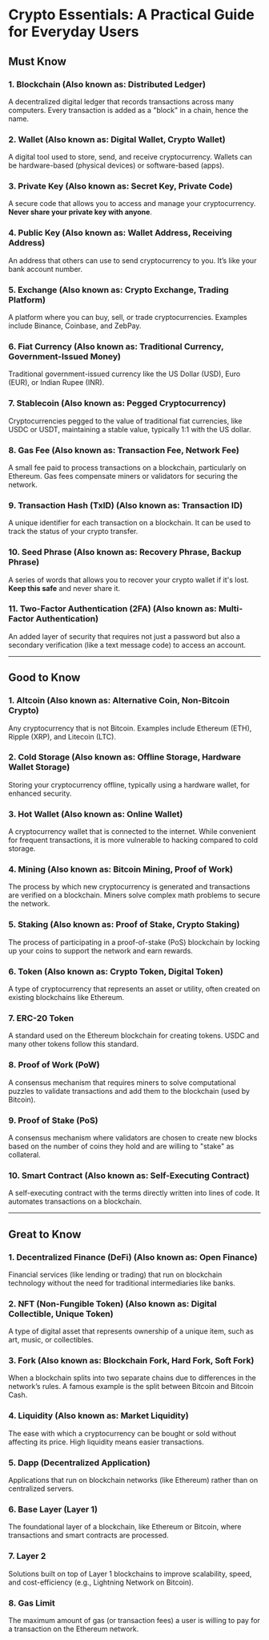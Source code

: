 # Crypto Essentials: A Practical Guide for Everyday Users

## Must Know

### 1. **Blockchain** (Also known as: Distributed Ledger)
A decentralized digital ledger that records transactions across many computers. Every transaction is added as a "block" in a chain, hence the name.

### 2. **Wallet** (Also known as: Digital Wallet, Crypto Wallet)
A digital tool used to store, send, and receive cryptocurrency. Wallets can be hardware-based (physical devices) or software-based (apps).

### 3. **Private Key** (Also known as: Secret Key, Private Code)
A secure code that allows you to access and manage your cryptocurrency. **Never share your private key with anyone**.

### 4. **Public Key** (Also known as: Wallet Address, Receiving Address)
An address that others can use to send cryptocurrency to you. It’s like your bank account number.

### 5. **Exchange** (Also known as: Crypto Exchange, Trading Platform)
A platform where you can buy, sell, or trade cryptocurrencies. Examples include Binance, Coinbase, and ZebPay.

### 6. **Fiat Currency** (Also known as: Traditional Currency, Government-Issued Money)
Traditional government-issued currency like the US Dollar (USD), Euro (EUR), or Indian Rupee (INR).

### 7. **Stablecoin** (Also known as: Pegged Cryptocurrency)
Cryptocurrencies pegged to the value of traditional fiat currencies, like USDC or USDT, maintaining a stable value, typically 1:1 with the US dollar.

### 8. **Gas Fee** (Also known as: Transaction Fee, Network Fee)
A small fee paid to process transactions on a blockchain, particularly on Ethereum. Gas fees compensate miners or validators for securing the network.

### 9. **Transaction Hash (TxID)** (Also known as: Transaction ID)
A unique identifier for each transaction on a blockchain. It can be used to track the status of your crypto transfer.

### 10. **Seed Phrase** (Also known as: Recovery Phrase, Backup Phrase)
A series of words that allows you to recover your crypto wallet if it's lost. **Keep this safe** and never share it.

### 11. **Two-Factor Authentication (2FA)** (Also known as: Multi-Factor Authentication)
An added layer of security that requires not just a password but also a secondary verification (like a text message code) to access an account.

---

## Good to Know

### 1. **Altcoin** (Also known as: Alternative Coin, Non-Bitcoin Crypto)
Any cryptocurrency that is not Bitcoin. Examples include Ethereum (ETH), Ripple (XRP), and Litecoin (LTC).

### 2. **Cold Storage** (Also known as: Offline Storage, Hardware Wallet Storage)
Storing your cryptocurrency offline, typically using a hardware wallet, for enhanced security.

### 3. **Hot Wallet** (Also known as: Online Wallet)
A cryptocurrency wallet that is connected to the internet. While convenient for frequent transactions, it is more vulnerable to hacking compared to cold storage.

### 4. **Mining** (Also known as: Bitcoin Mining, Proof of Work)
The process by which new cryptocurrency is generated and transactions are verified on a blockchain. Miners solve complex math problems to secure the network.

### 5. **Staking** (Also known as: Proof of Stake, Crypto Staking)
The process of participating in a proof-of-stake (PoS) blockchain by locking up your coins to support the network and earn rewards.

### 6. **Token** (Also known as: Crypto Token, Digital Token)
A type of cryptocurrency that represents an asset or utility, often created on existing blockchains like Ethereum.

### 7. **ERC-20 Token**
A standard used on the Ethereum blockchain for creating tokens. USDC and many other tokens follow this standard.

### 8. **Proof of Work (PoW)** 
A consensus mechanism that requires miners to solve computational puzzles to validate transactions and add them to the blockchain (used by Bitcoin).

### 9. **Proof of Stake (PoS)**
A consensus mechanism where validators are chosen to create new blocks based on the number of coins they hold and are willing to "stake" as collateral.

### 10. **Smart Contract** (Also known as: Self-Executing Contract)
A self-executing contract with the terms directly written into lines of code. It automates transactions on a blockchain.

---

## Great to Know

### 1. **Decentralized Finance (DeFi)** (Also known as: Open Finance)
Financial services (like lending or trading) that run on blockchain technology without the need for traditional intermediaries like banks.

### 2. **NFT (Non-Fungible Token)** (Also known as: Digital Collectible, Unique Token)
A type of digital asset that represents ownership of a unique item, such as art, music, or collectibles.

### 3. **Fork** (Also known as: Blockchain Fork, Hard Fork, Soft Fork)
When a blockchain splits into two separate chains due to differences in the network’s rules. A famous example is the split between Bitcoin and Bitcoin Cash.

### 4. **Liquidity** (Also known as: Market Liquidity)
The ease with which a cryptocurrency can be bought or sold without affecting its price. High liquidity means easier transactions.

### 5. **Dapp (Decentralized Application)**
Applications that run on blockchain networks (like Ethereum) rather than on centralized servers.

### 6. **Base Layer (Layer 1)** 
The foundational layer of a blockchain, like Ethereum or Bitcoin, where transactions and smart contracts are processed.

### 7. **Layer 2**
Solutions built on top of Layer 1 blockchains to improve scalability, speed, and cost-efficiency (e.g., Lightning Network on Bitcoin).

### 8. **Gas Limit** 
The maximum amount of gas (or transaction fees) a user is willing to pay for a transaction on the Ethereum network.

